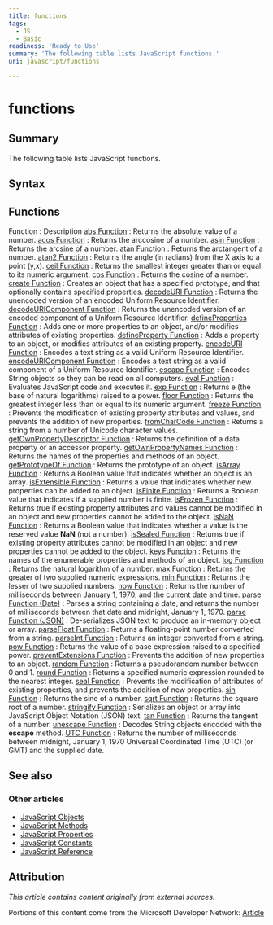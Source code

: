 ```yaml
---
title: functions
tags:
  - JS
  - Basic
readiness: 'Ready to Use'
summary: 'The following table lists JavaScript functions.'
uri: javascript/functions

---
```

# functions

## Summary

The following table lists JavaScript functions.

## Syntax

## Functions

Function
:   Description
[abs Function](/javascript/Math/abs)
:   Returns the absolute value of a number.
[acos Function](/javascript/Math/acos)
:   Returns the arccosine of a number.
[asin Function](/javascript/Math/asin)
:   Returns the arcsine of a number.
[atan Function](/javascript/Math/atan)
:   Returns the arctangent of a number.
[atan2 Function](/javascript/Math/atan2)
:   Returns the angle (in radians) from the X axis to a point (y,x).
[ceil Function](/javascript/Math/ceil)
:   Returns the smallest integer greater than or equal to its numeric argument.
[cos Function](/javascript/Math/cos)
:   Returns the cosine of a number.
[create Function](/javascript/Object/create)
:   Creates an object that has a specified prototype, and that optionally contains specified properties.
[decodeURI Function](/javascript/decodeURI)
:   Returns the unencoded version of an encoded Uniform Resource Identifier.
[decodeURIComponent Function](/javascript/decodeURIComponent)
:   Returns the unencoded version of an encoded component of a Uniform Resource Identifier.
[defineProperties Function](/javascript/Object/defineProperties)
:   Adds one or more properties to an object, and/or modifies attributes of existing properties.
[defineProperty Function](/javascript/Object/defineProperty)
:   Adds a property to an object, or modifies attributes of an existing property.
[encodeURI Function](/javascript/encodeURI)
:   Encodes a text string as a valid Uniform Resource Identifier.
[encodeURIComponent Function](/javascript/encodeURIComponent)
:   Encodes a text string as a valid component of a Uniform Resource Identifier.
[escape Function](/javascript/escape)
:   Encodes String objects so they can be read on all computers.
[eval Function](/javascript/eval)
:   Evaluates JavaScript code and executes it.
[exp Function](/javascript/Math/exp)
:   Returns e (the base of natural logarithms) raised to a power.
[floor Function](/javascript/Math/floor)
:   Returns the greatest integer less than or equal to its numeric argument.
[freeze Function](/javascript/Object/freeze)
:   Prevents the modification of existing property attributes and values, and prevents the addition of new properties.
[fromCharCode Function](/javascript/String/fromCharCode)
:   Returns a string from a number of Unicode character values.
[getOwnPropertyDescriptor Function](/javascript/Object/getOwnPropertyDescriptor)
:   Returns the definition of a data property or an accessor property.
[getOwnPropertyNames Function](/javascript/Object/getOwnPropertyNames)
:   Returns the names of the properties and methods of an object.
[getPrototypeOf Function](/javascript/Object/getPrototypeOf)
:   Returns the prototype of an object.
[isArray Function](/javascript/Array/isArray)
:   Returns a Boolean value that indicates whether an object is an array.
[isExtensible Function](/javascript/Object/isExtensible)
:   Returns a value that indicates whether new properties can be added to an object.
[isFinite Function](/javascript/isFinite)
:   Returns a Boolean value that indicates if a supplied number is finite.
[isFrozen Function](/javascript/Object/isFrozen)
:   Returns true if existing property attributes and values cannot be modified in an object and new properties cannot be added to the object.
[isNaN Function](/javascript/isNaN)
:   Returns a Boolean value that indicates whether a value is the reserved value **NaN** (not a number).
[isSealed Function](/javascript/Object/isSealed)
:   Returns true if existing property attributes cannot be modified in an object and new properties cannot be added to the object.
[keys Function](/javascript/Object/keys)
:   Returns the names of the enumerable properties and methods of an object.
[log Function](/javascript/Math/log)
:   Returns the natural logarithm of a number.
[max Function](/javascript/Math/max)
:   Returns the greater of two supplied numeric expressions.
[min Function](/javascript/Math/min)
:   Returns the lesser of two supplied numbers.
[now Function](/javascript/Date/now)
:   Returns the number of milliseconds between January 1, 1970, and the current date and time.
[parse Function (Date)](/javascript/Date/parse)
:   Parses a string containing a date, and returns the number of milliseconds between that date and midnight, January 1, 1970.
[parse Function (JSON)](/javascript/JSON/parse)
:   De-serializes JSON text to produce an in-memory object or array.
[parseFloat Function](/javascript/parseFloat)
:   Returns a floating-point number converted from a string.
[parseInt Function](/javascript/parseInt)
:   Returns an integer converted from a string.
[pow Function](/javascript/Math/pow)
:   Returns the value of a base expression raised to a specified power.
[preventExtensions Function](/javascript/Object/preventExtensions)
:   Prevents the addition of new properties to an object.
[random Function](/javascript/Math/random)
:   Returns a pseudorandom number between 0 and 1.
[round Function](/javascript/Math/round)
:   Returns a specified numeric expression rounded to the nearest integer.
[seal Function](/javascript/Object/seal)
:   Prevents the modification of attributes of existing properties, and prevents the addition of new properties.
[sin Function](/javascript/Math/sin)
:   Returns the sine of a number.
[sqrt Function](/javascript/Math/sqrt)
:   Returns the square root of a number.
[stringify Function](/javascript/JSON/stringify)
:   Serializes an object or array into JavaScript Object Notation (JSON) text.
[tan Function](/javascript/Math/tan)
:   Returns the tangent of a number.
[unescape Function](/javascript/unescape)
:   Decodes String objects encoded with the **escape** method.
[UTC Function](/javascript/Date/UTC)
:   Returns the number of milliseconds between midnight, January 1, 1970 Universal Coordinated Time (UTC) (or GMT) and the supplied date.

## See also

### Other articles

-   [JavaScript Objects](/javascript/objects)
-   [JavaScript Methods](/javascript/methods)
-   [JavaScript Properties](/javascript/properties)
-   [JavaScript Constants](/javascript/constants)
-   [JavaScript Reference](/javascript)

## Attribution

*This article contains content originally from external sources.*

Portions of this content come from the Microsoft Developer Network: [Article](http://msdn.microsoft.com/en-us/library/ie/6fw3zxcx(v=vs.94).aspx)

